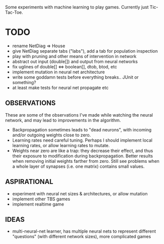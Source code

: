 Some experiments with machine learning to play games. Currently just
  Tic-Tac-Toe.

TODO
====
- rename NetDiag => House
- give NetDiag separate tabs ("labs"), add a tab for population inspection
- play with pruning and other means of intervention in network
- abstract out input (double[]) and output from neural networks
- fix uglines of double[] <=> boolean[], dtob, btod, etc
- implement mutation in neural net architecture
- write some goddamn tests before everything breaks.. JUnit or something?
- at least make tests for neural net propagate etc

OBSERVATIONS
------------
These are some of the observations I've made while watching the neural network,
  and may lead to improvements in the algorithm.
- Backpropagation sometimes leads to "dead neurons", with incoming and/or
  outgoing weights close to zero.
- Learning rates need careful tuning. Perhaps I should implement local learning
  rates, or allow learning rates to mutate.
- Weights near zero are like a trap: they decrease their effect, and thus their
  exposure to modification during backpropagation. Better results when removing
  initial weights farther from zero. Still see problems when a whole layer of
  synapses (i.e. one matrix) contains small values.

ASPIRATIONAL
------------
- experiment with neural net sizes & architectures, or allow mutation
- implement other TBS games
- implement realtime game

IDEAS
-----
- multi-neural-net learner, has multiple neural nets to represent different
  "questions" (with different network sizes), more complicated games
